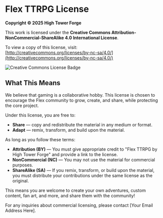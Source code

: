 # Flex TTRPG License

**Copyright © 2025 High Tower Forge**

This work is licensed under the **Creative Commons Attribution-NonCommercial-ShareAlike 4.0 International License**.

To view a copy of this license, visit:
[http://creativecommons.org/licenses/by-nc-sa/4.0/](http://creativecommons.org/licenses/by-nc-sa/4.0/)

![Creative Commons License Badge](https://i.creativecommons.org/l/by-nc-sa/4.0/88x31.png)

## What This Means
We believe that gaming is a collaborative hobby. This license is chosen to encourage the Flex community to grow, create, and share, while protecting the core project.

Under this license, you are free to:
* **Share** — copy and redistribute the material in any medium or format.
* **Adapt** — remix, transform, and build upon the material.

As long as you follow these terms:
* **Attribution (BY)** — You must give appropriate credit to "Flex TTRPG by High Tower Forge" and provide a link to the license.
* **NonCommercial (NC)** — You may not use the material for commercial purposes.
* **ShareAlike (SA)** — If you remix, transform, or build upon the material, you must distribute your contributions under the same license as the original.

This means you are welcome to create your own adventures, custom content, fan art, and more, and share them with the community!

For any inquiries about commercial licensing, please contact [Your Email Address Here].
